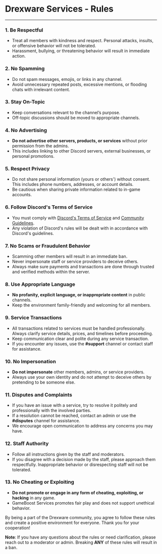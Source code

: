 # Drexware Services - Rules

---

### **1. Be Respectful**

- Treat all members with kindness and respect. Personal attacks, insults, or offensive behavior will not be tolerated.
- Harassment, bullying, or threatening behavior will result in immediate action.



### **2. No Spamming**

- Do not spam messages, emojis, or links in any channel.
- Avoid unnecessary repeated posts, excessive mentions, or flooding chats with irrelevant content.



### **3. Stay On-Topic**

- Keep conversations relevant to the channel’s purpose.
- Off-topic discussions should be moved to appropriate channels.



### **4. No Advertising**

- **Do not advertise other servers, products, or services** without prior permission from the admins.
- This includes linking to other Discord servers, external businesses, or personal promotions.


### **5. Respect Privacy**

- Do not share personal information (yours or others') without consent. This includes phone numbers, addresses, or account details.
- Be cautious when sharing private information related to in-game accounts.



### **6. Follow Discord's Terms of Service**

- You must comply with [Discord's Terms of Service](https://discord.com/terms) and [Community Guidelines](https://discord.com/guidelines).
- Any violation of Discord's rules will be dealt with in accordance with Discord's guidelines.



### **7. No Scams or Fraudulent Behavior**

- Scamming other members will result in an immediate ban.
- Never impersonate staff or service providers to deceive others.
- Always make sure payments and transactions are done through trusted and verified methods within the server.


### **8. Use Appropriate Language**

- **No profanity, explicit language, or inappropriate content** in public channels.
- Keep the environment family-friendly and welcoming for all members.



### **9. Service Transactions**

- All transactions related to services must be handled professionally. Always clarify service details, prices, and timelines before proceeding.
- Keep communication clear and polite during any service transaction.
- If you encounter any issues, use the **#support** channel or contact staff for assistance.


### **10. No Impersonation**

- **Do not impersonate** other members, admins, or service providers.
- Always use your own identity and do not attempt to deceive others by pretending to be someone else.


### **11. Disputes and Complaints**

- If you have an issue with a service, try to resolve it politely and professionally with the involved parties.
- If a resolution cannot be reached, contact an admin or use the **#disputes** channel for assistance.
- We encourage open communication to address any concerns you may have.


### **12. Staff Authority**

- Follow all instructions given by the staff and moderators.
- If you disagree with a decision made by the staff, please approach them respectfully. Inappropriate behavior or disrespecting staff will not be tolerated.



### **13. No Cheating or Exploiting**

- **Do not promote or engage in any form of cheating, exploiting, or hacking** in any game.
- GameBoost Services promotes fair play and does not support unethical behavior.


By being a part of the Drexware community, you agree to follow these rules and create a positive environment for everyone. Thank you for your cooperation!



**Note**: If you have any questions about the rules or need clarification, please reach out to a moderator or admin.
Breaking **ANY** of these rules will result in a ban.
